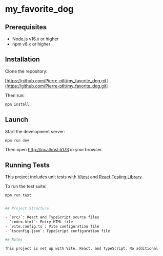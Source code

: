 # my_favorite_dog

## Prerequisites

- Node.js v16.x or higher
- npm v8.x or higher

## Installation

Clone the repository:

[https://github.com/Pierre-ptlt/my_favorite_dog.git](https://github.com/Pierre-ptlt/my_favorite_dog.git)

Then run:

```bash
npm install
```

## Launch

Start the development server:

```bash
npm run dev
```

Then open [http://localhost:5173](http://localhost:5173) in your browser.

## Running Tests

This project includes unit tests with [Vitest](https://vitest.dev/) and [React Testing Library](https://testing-library.com/).

To run the test suite:

```bash
npm run test


## Project Structure

- `src/`: React and TypeScript source files
- `index.html`: Entry HTML file
- `vite.config.ts`: Vite configuration file
- `tsconfig.json`: TypeScript configuration file

## Notes

This project is set up with Vite, React, and TypeScript. No additional third-party dependencies are required.
```
